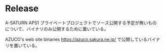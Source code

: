 # Release

A-SATURN
APS1
プライベートプロジェクトでソース公開する予定が無いものについて、バイナリのみ公開するために置いている。

AZUCO's web site binaries
https://azuco.sakura.ne.jp/ で公開しているバイナリを置いている。

